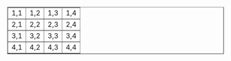 <!DOCTYPE html>
<html>
<head>
    <title>4x4 Table</title>
</head>
<body>
    <table border="1">
        <tr>
            <td>1,1</td>
            <td>1,2</td>
            <td>1,3</td>
            <td>1,4</td>
        </tr>
        <tr>
            <td>2,1</td>
            <td>2,2</td>
            <td>2,3</td>
            <td>2,4</td>
        </tr>
        <tr>
            <td>3,1</td>
            <td>3,2</td>
            <td>3,3</td>
            <td>3,4</td>
        </tr>
        <tr>
            <td>4,1</td>
            <td>4,2</td>
            <td>4,3</td>
            <td>4,4</td>
        </tr>
    </table>
</body>
</html>
